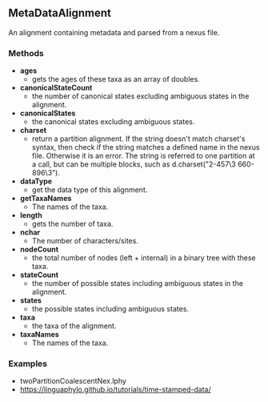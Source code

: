MetaDataAlignment
-----------------

An alignment containing metadata and parsed from a nexus file.

### Methods

- **ages**
  - gets the ages of these taxa as an array of doubles.
- **canonicalStateCount**
  - the number of canonical states excluding ambiguous states in the alignment.
- **canonicalStates**
  - the canonical states excluding ambiguous states.
- **charset**
  - return a partition alignment. If the string doesn't match charset's syntax, then check if the string matches a defined name in the nexus file. Otherwise it is an error. The string is referred to one partition at a call, but can be multiple blocks, such as d.charset("2-457\3 660-896\3").
- **dataType**
  - get the data type of this alignment.
- **getTaxaNames**
  - The names of the taxa.
- **length**
  - gets the number of taxa.
- **nchar**
  - The number of characters/sites.
- **nodeCount**
  - the total number of nodes (left + internal) in a binary tree with these taxa.
- **stateCount**
  - the number of possible states including ambiguous states in the alignment.
- **states**
  - the possible states including ambiguous states.
- **taxa**
  - the taxa of the alignment.
- **taxaNames**
  - The names of the taxa.
### Examples

- twoPartitionCoalescentNex.lphy
- https://linguaphylo.github.io/tutorials/time-stamped-data/

